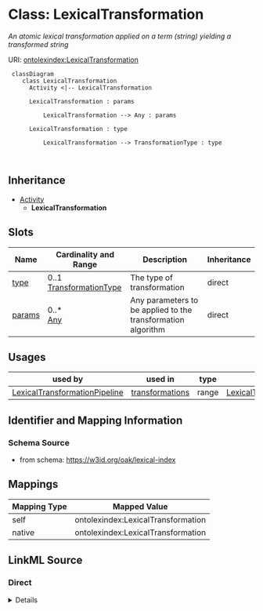 

# Class: LexicalTransformation


_An atomic lexical transformation applied on a term (string) yielding a transformed string_





URI: [ontolexindex:LexicalTransformation](https://w3id.org/oak/lexical-index/LexicalTransformation)




```{mermaid}
 classDiagram
    class LexicalTransformation
      Activity <|-- LexicalTransformation
      
      LexicalTransformation : params
        
          LexicalTransformation --> Any : params
        
      LexicalTransformation : type
        
          LexicalTransformation --> TransformationType : type
        
      
```





## Inheritance
* [Activity](Activity.md)
    * **LexicalTransformation**



## Slots

| Name | Cardinality and Range | Description | Inheritance |
| ---  | --- | --- | --- |
| [type](type.md) | 0..1 <br/> [TransformationType](TransformationType.md) | The type of transformation | direct |
| [params](params.md) | 0..* <br/> [Any](Any.md) | Any parameters to be applied to the transformation algorithm | direct |





## Usages

| used by | used in | type | used |
| ---  | --- | --- | --- |
| [LexicalTransformationPipeline](LexicalTransformationPipeline.md) | [transformations](transformations.md) | range | [LexicalTransformation](LexicalTransformation.md) |






## Identifier and Mapping Information







### Schema Source


* from schema: https://w3id.org/oak/lexical-index





## Mappings

| Mapping Type | Mapped Value |
| ---  | ---  |
| self | ontolexindex:LexicalTransformation |
| native | ontolexindex:LexicalTransformation |





## LinkML Source

<!-- TODO: investigate https://stackoverflow.com/questions/37606292/how-to-create-tabbed-code-blocks-in-mkdocs-or-sphinx -->

### Direct

<details>
```yaml
name: LexicalTransformation
description: An atomic lexical transformation applied on a term (string) yielding
  a transformed string
from_schema: https://w3id.org/oak/lexical-index
is_a: Activity
attributes:
  type:
    name: type
    description: The type of transformation
    from_schema: https://w3id.org/oak/lexical-index
    rank: 1000
    domain_of:
    - LexicalTransformation
    range: TransformationType
  params:
    name: params
    description: Any parameters to be applied to the transformation algorithm
    from_schema: https://w3id.org/oak/lexical-index
    rank: 1000
    multivalued: true
    domain_of:
    - LexicalTransformation
    range: Any
    inlined: true
    inlined_as_list: true

```
</details>

### Induced

<details>
```yaml
name: LexicalTransformation
description: An atomic lexical transformation applied on a term (string) yielding
  a transformed string
from_schema: https://w3id.org/oak/lexical-index
is_a: Activity
attributes:
  type:
    name: type
    description: The type of transformation
    from_schema: https://w3id.org/oak/lexical-index
    rank: 1000
    alias: type
    owner: LexicalTransformation
    domain_of:
    - LexicalTransformation
    range: TransformationType
  params:
    name: params
    description: Any parameters to be applied to the transformation algorithm
    from_schema: https://w3id.org/oak/lexical-index
    rank: 1000
    multivalued: true
    alias: params
    owner: LexicalTransformation
    domain_of:
    - LexicalTransformation
    range: Any
    inlined: true
    inlined_as_list: true

```
</details>
